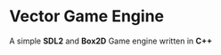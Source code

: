Vector Game Engine
================

A simple **SDL2** and **Box2D** Game engine written in **C++**

